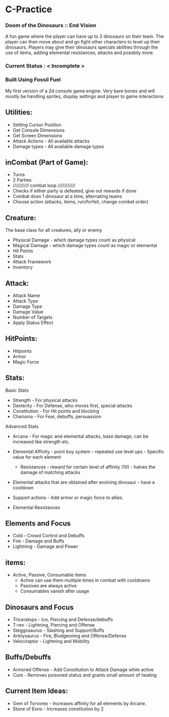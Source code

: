 # C-Practice

### Doom of the Dinosaurs :: End Vision
A fun game where the player can have up to 3 dinosaurs on their team. The player can then move about and go fight other characters to level up their dinosaurs.
Players may give their dinosaurs specials abilities through the use of items, adding elemental resistances, attacks and possbily more.

### Current Status : < Incomplete >

### Built Using Fossil Fuel
My first version of a 2d console game engine. Very bare bones and will mostly be handling sprites, display settings and player to game interactions

## Utilities:
- Setting Cursor Position
- Get Console Dimensions
- Get Screen Dimensions
- Attack Actions - All available attacks
- Damage types - All available damage types

## inCombat (Part of Game):
- Turns
- 2 Parties
- ////////// combat loop ///////////
- Checks if either party is defeated, give out rewards if done
- Combat does 1 dinosaur at a time, alternating teams
- Choose action (attacks, items, run/forfeit, change combat order)


## Creature:
The base class for all creatures, ally or enemy
- Physical Damage - which damage types count as physical
- Magical Damage - which damage types count as magic or elemental
- Hit Points
- Stats
- Attack Framework
- Inventory

## Attack:
- Attack Name
- Attack Type
- Damage Type
- Damage Value
- Number of Targets
- Apply Status Effect

## HitPoints:
- Hitpoints
- Armor
- Magic Force

## Stats:
Basic Stats
- Strength - For physical attacks
- Dexterity - For Defense, who moves first, special attacks
- Constitution - For Hit points and blocking
- Charisma - For Fear, debuffs, persuassion

Advanced Stats
- Arcana - For magic and elemental attacks, base damage, can be increased like strength etc.

- Elemental Affinity - point buy system - repeated use level ups - Specific value for each element
  - Resistances - reward for certain level of affinity (10) - halves the damage of matching attacks
  
- Elemental attacks that are obtained after evolving dinosaur - have a cooldown
- Support actions - Add armor or magic force to allies.
- Elemental Resistances

## Elements and Focus
- Cold - Crowd Control and Debuffs
- Fire - Damage and Buffs
- Lightning - Damage and Power


## items:
- Active, Passive, Consumable items
  - Active can use them multiple times in combat with cooldowns
  - Passives are always active
  - Consumables vanish after usage

## Dinosaurs and Focus
- Triceratops   - Ice, Piercing and Defense/debuffs
- T-rex         - Lightning, Piercing and Offense 
- Steggosaurus  - Slashing and Support/Buffs
- Anklysaurus   - Fire, Bludgeoning and Offense/Defense
- Velociraptor  - Lightning and Mobility

## Buffs/Debuffs
- Armored Offense - Add Constitution to Attack Damage while active
- Cure - Removes poisoned status and grants small amount of healing

## Current Item Ideas:
- Gem of Torvorex - Increases affinity for all elements by Arcane.
- Stone of Eons - Increases constitution by 2
